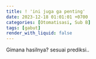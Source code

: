 ```yaml
---
title: ! 'ini juga ga penting'
date: 2023-12-18 01:01:01 +0700
categories: [Otomatisasi, Sub B]
tags: [gabut]
render_with_liquid: false
---
```


Gimana hasilnya? sesuai prediksi..
